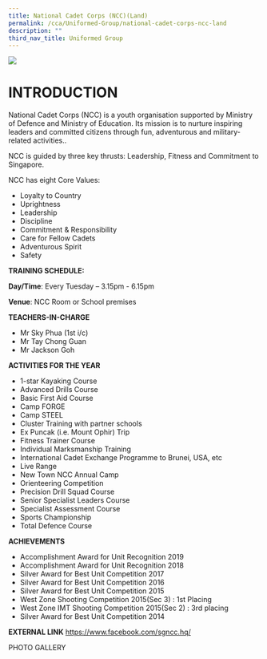 ```yaml
---
title: National Cadet Corps (NCC)(Land)
permalink: /cca/Uniformed-Group/national-cadet-corps-ncc-land
description: ""
third_nav_title: Uniformed Group
---
```

![](/images/IMG_9844.jpg)

# INTRODUCTION
National Cadet Corps (NCC) is a youth organisation supported by Ministry of Defence and Ministry of Education. Its mission is to nurture inspiring leaders and committed citizens through fun, adventurous and military-related activities..


NCC is guided by three key thrusts: Leadership, Fitness and Commitment to Singapore.

NCC has eight Core Values:
* Loyalty to Country
* Uprightness
* Leadership
* Discipline
* Commitment & Responsibility
* Care for Fellow Cadets
* Adventurous Spirit
* Safety

**TRAINING SCHEDULE:**

**Day/Time**: Every Tuesday – 3.15pm - 6.15pm

**Venue**: NCC Room or School premises

**TEACHERS-IN-CHARGE**

* Mr Sky Phua (1st i/c)
* Mr Tay Chong Guan 
* Mr Jackson Goh

**ACTIVITIES FOR THE YEAR**

* 1-star Kayaking Course
* Advanced Drills Course
* Basic First Aid Course
* Camp FORGE
* Camp STEEL
* Cluster Training with partner schools
* Ex Puncak (i.e. Mount Ophir) Trip
* Fitness Trainer Course
* Individual Marksmanship Training
* International Cadet Exchange Programme to Brunei, USA, etc
* Live Range
* New Town NCC Annual Camp
* Orienteering Competition
* Precision Drill Squad Course
* Senior Specialist Leaders Course
* Specialist Assessment Course
* Sports Championship
* Total Defence Course

**ACHIEVEMENTS**

* Accomplishment Award for Unit Recognition 2019
* Accomplishment Award for Unit Recognition 2018
* Silver Award for Best Unit Competition 2017
* Silver Award for Best Unit Competition 2016
* Silver Award for Best Unit Competition 2015
* West Zone Shooting Competition 2015(Sec 3) : 1st Placing
* West Zone IMT Shooting Competition 2015(Sec 2) : 3rd placing
* Silver Award for Best Unit Competition 2014

**EXTERNAL LINK**
https://www.facebook.com/sgncc.hq/

PHOTO GALLERY
